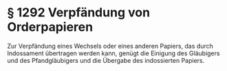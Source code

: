 # § 1292 Verpfändung von Orderpapieren
Zur Verpfändung eines Wechsels oder eines anderen Papiers, das durch Indossament übertragen werden kann, genügt die Einigung des Gläubigers und des Pfandgläubigers und die Übergabe des indossierten Papiers.